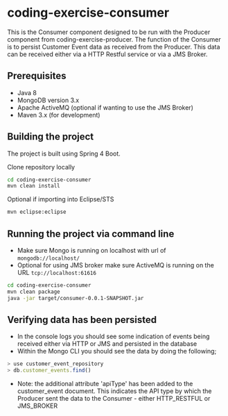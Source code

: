 # coding-exercise-consumer

This is the Consumer component designed to be run with the Producer component from coding-exercise-producer. The function of the Consumer is to persist Customer Event data as received from the Producer. This data can be received either via a HTTP Restful service or via a JMS Broker.


## Prerequisites

- Java 8
- MongoDB version 3.x
- Apache ActiveMQ (optional if wanting to use the JMS Broker)
- Maven 3.x (for development)

## Building the project

The project is built using Spring 4 Boot.

Clone repository locally

```bash
cd coding-exercise-consumer
mvn clean install
```

Optional if importing into Eclipse/STS
```bash
mvn eclipse:eclipse 
```

## Running the project via command line

- Make sure Mongo is running on localhost with url of `mongodb://localhost/`
- Optional for using JMS broker make sure ActiveMQ is running on the URL `tcp://localhost:61616`

```bash
cd coding-exercise-consumer
mvn clean package
java -jar target/consumer-0.0.1-SNAPSHOT.jar
```

## Verifying data has been persisted

- In the console logs you should see some indication of events being received either via HTTP or JMS and persisted in the database
- Within the Mongo CLI you should see the data by doing the following;

```javascript
> use customer_event_repository
> db.customer_events.find()
```

- Note: the additional attribute 'apiType' has been added to the customer_event document. This indicates the API type by which the Producer sent the data to the Consumer - either HTTP_RESTFUL or JMS_BROKER
